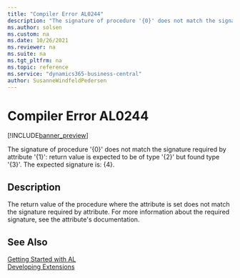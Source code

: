```yaml
---
title: "Compiler Error AL0244"
description: "The signature of procedure '{0}' does not match the signature required by attribute '{1}': return value is expected to be of type '{2}' but found type '{3}'."
ms.author: solsen
ms.custom: na
ms.date: 10/26/2021
ms.reviewer: na
ms.suite: na
ms.tgt_pltfrm: na
ms.topic: reference
ms.service: "dynamics365-business-central"
author: SusanneWindfeldPedersen
---
```

[//]: # (START>DO_NOT_EDIT)
[//]: # (IMPORTANT:Do not edit any of the content between here and the END>DO_NOT_EDIT.)
[//]: # (Any modifications should be made in the .xml files in the ModernDev repo.)
# Compiler Error AL0244

[!INCLUDE[banner_preview](../includes/banner_preview.md)]

The signature of procedure '{0}' does not match the signature required by attribute '{1}': return value is expected to be of type '{2}' but found type '{3}'. The expected signature is: {4}.

## Description
The return value of the procedure where the attribute is set does not match the signature required by attribute. For more information about the required signature, see the attribute's documentation.  

[//]: # (IMPORTANT: END>DO_NOT_EDIT)
## See Also  
[Getting Started with AL](../devenv-get-started.md)  
[Developing Extensions](../devenv-dev-overview.md)  